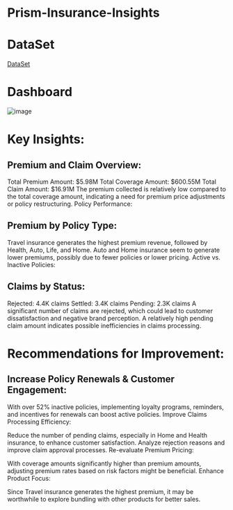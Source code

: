 # Prism-Insurance-Insights
# DataSet
<a href="https://github.com/karthikvendipalli/Prism-Insurance-Insights/blob/main/InsuranceData.csv">DataSet</a>

# Dashboard
![image](https://github.com/user-attachments/assets/4ea6474f-2aeb-48cf-9092-6a6c4826057b)


 # Key Insights:
## Premium and Claim Overview:
Total Premium Amount: $5.98M
Total Coverage Amount: $600.55M
Total Claim Amount: $16.91M
The premium collected is relatively low compared to the total coverage amount, indicating a need for premium price adjustments or policy restructuring.
Policy Performance:

## Premium by Policy Type:
Travel insurance generates the highest premium revenue, followed by Health, Auto, Life, and Home.
Auto and Home insurance seem to generate lower premiums, possibly due to fewer policies or lower pricing.
Active vs. Inactive Policies:

## Claims by Status:
Rejected: 4.4K claims
Settled: 3.4K claims
Pending: 2.3K claims
A significant number of claims are rejected, which could lead to customer dissatisfaction and negative brand perception.
A relatively high pending claim amount indicates possible inefficiencies in claims processing.

# Recommendations for Improvement:

## Increase Policy Renewals & Customer Engagement:
With over 52% inactive policies, implementing loyalty programs, reminders, and incentives for renewals can boost active policies.
Improve Claims Processing Efficiency:

Reduce the number of pending claims, especially in Home and Health insurance, to enhance customer satisfaction.
Analyze rejection reasons and improve claim approval processes.
Re-evaluate Premium Pricing:

With coverage amounts significantly higher than premium amounts, adjusting premium rates based on risk factors might be beneficial.
Enhance Product Focus:

Since Travel insurance generates the highest premium, it may be worthwhile to explore bundling with other products for better sales.
